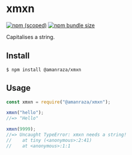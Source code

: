 # xmxn

[![npm (scoped)](https://img.shields.io/npm/v/@amanraza/xmxn.svg)](https://www.npmjs.com/package/@amanraza/xmxn)
[![npm bundle size](https://img.shields.io/bundlephobia/min/@amanraza/xmxn.svg)](https://www.npmjs.com/package/@amanraza/xmxn)


Capitalises a string.

## Install

```
$ npm install @amanraza/xmxn
```

## Usage

```js
const xmxn = require("@amanraza/xmxn");

xmxn("hello");
//=> "Hello"

xmxn(9999);
//=> Uncaught TypeError: xmxn needs a string!
//    at tiny (<anonymous>:2:41)
//    at <anonymous>:1:1
